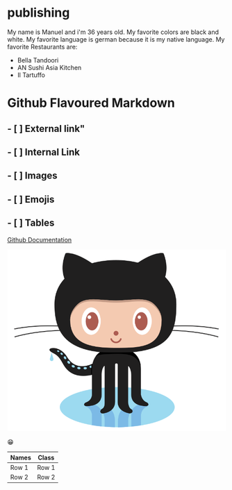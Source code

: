 # publishing
My name is Manuel and i'm 36 years old.
My favorite colors are black and white.
My favorite language is german because it is my native language.
My favorite Restaurants are:
- Bella Tandoori
- AN Sushi Asia Kitchen
- Il Tartuffo
# Github Flavoured Markdown
## - [ ] External link"
## - [ ] Internal Link
## - [ ] Images
## - [ ] Emojis
## - [ ] Tables

[Github Documentation](https://help.github.com/en)

![Logo](https://github.com/doerrenbaecher/authoring/blob/main/images/logo.png)

😁

| Names | Class |
| ----- | ----- |
| Row 1 | Row 1 |
| Row 2 | Row 2 |

